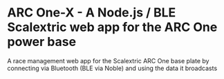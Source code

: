 # ARC One-X - A Node.js / BLE Scalextric web app for the ARC One power base
A race management web app for the Scalextric ARC One base plate by connecting via Bluetooth (BLE via Noble) and using the data it broadcasts
